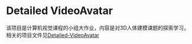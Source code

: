 # Detailed VideoAvatar

该项目是计算机视觉课程的小组大作业，内容是对3D人体建模课题的探索学习，相关的项目文件见[Detailed-VideoAvatar](https://github.com/noahcao/Detailed-VideoAvatar)
